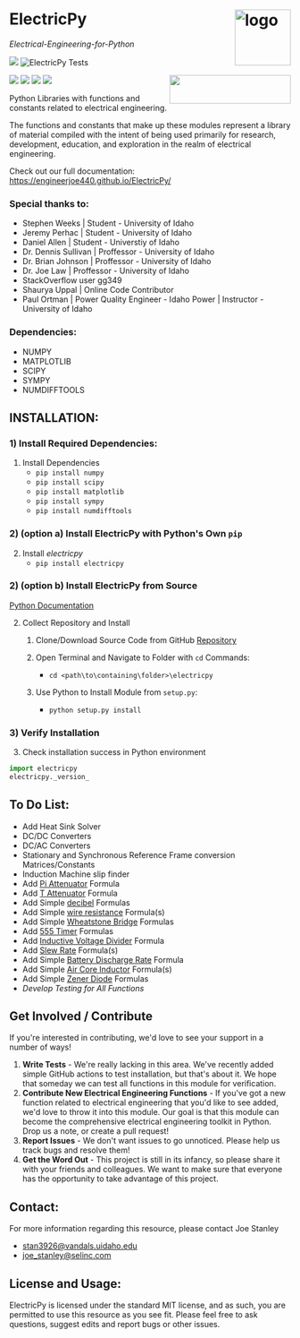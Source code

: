 # ElectricPy <img src="https://raw.githubusercontent.com/engineerjoe440/ElectricPy/master/logo/ElectricpyLogo.svg" width="100" alt="logo" align="right">
*Electrical-Engineering-for-Python*

[![](https://img.shields.io/pypi/pyversions/electricpy.svg?color=3776AB&logo=python&logoColor=white)](https://www.python.org/)
![ElectricPy Tests](https://github.com/engineerjoe440/ElectricPy/workflows/ElectricPy%20Tests/badge.svg)

[![](https://img.shields.io/pypi/v/electricpy.svg?color=blue&logo=pypi&logoColor=white)](https://pypi.org/project/electricpy/)
[![](https://pepy.tech/badge/electricpy)](https://pepy.tech/project/electricpy)
[![](https://img.shields.io/github/stars/engineerjoe440/electricpy?logo=github)](https://github.com/engineerjoe440/electricpy/)
[![](https://img.shields.io/pypi/l/electricpy.svg?color=blue)](https://github.com/engineerjoe440/electricpy/blob/master/LICENSE.txt)
[<img align="right" src="https://cdn.buymeacoffee.com/buttons/default-orange.png" width="217px" height="51x">](https://www.buymeacoffee.com/engineerjoe440)

Python Libraries with functions and constants related to electrical engineering.

The functions and constants that make up these modules represent a library of material compiled with the intent of being used primarily
for research, development, education, and exploration in the realm of electrical engineering.

Check out our full documentation: https://engineerjoe440.github.io/ElectricPy/

### Special thanks to:
- Stephen Weeks | Student - University of Idaho
- Jeremy Perhac | Student - University of Idaho
- Daniel Allen | Student - Universtiy of Idaho
- Dr. Dennis Sullivan | Proffessor - University of Idaho
- Dr. Brian Johnson | Proffessor - University of Idaho
- Dr. Joe Law | Proffessor - University of Idaho
- StackOverflow user gg349
- Shaurya Uppal | Online Code Contributor
- Paul Ortman | Power Quality Engineer - Idaho Power | Instructor - University of Idaho


### Dependencies:
- NUMPY
- MATPLOTLIB
- SCIPY
- SYMPY
- NUMDIFFTOOLS


## INSTALLATION:

### 1) Install Required Dependencies:
 1. Install Dependencies
    - `pip install numpy`
    - `pip install scipy`
    - `pip install matplotlib`
    - `pip install sympy`
    - `pip install numdifftools`

### 2) (option a) Install ElectricPy with Python's Own `pip`
 2. Install *electricpy*
    - `pip install electricpy`

### 2) (option b) Install ElectricPy from Source
[Python Documentation](https://docs.python.org/3/install/index.html)
  
 2. Collect Repository and Install
    
    1. Clone/Download Source Code from GitHub [Repository](https://github.com/engineerjoe440/ElectricPy)
  
    2. Open Terminal and Navigate to Folder with `cd` Commands:
        - `cd <path\to\containing\folder>\electricpy`

    3. Use Python to Install Module from `setup.py`:
        - `python setup.py install`
  
### 3) Verify Installation
 3. Check installation success in Python environment

   ```python
   import electricpy
   electricpy._version_
   ```

## To Do List:
- Add Heat Sink Solver
- DC/DC Converters
- DC/AC Converters
- Stationary and Synchronous Reference Frame conversion Matrices/Constants
- Induction Machine slip finder
- Add [Pi Attenuator](https://www.basictables.com/electronics/resistor/pi-attenuator) Formula
- Add [T Attenuator](https://www.basictables.com/electronics/resistor/t-attenuator) Formula
- Add Simple [decibel](https://www.basictables.com/electronics/decibel-dbw) Formulas
- Add Simple [wire resistance](https://www.basictables.com/electronics/resistor/wire-resistance) Formula(s)
- Add Simple [Wheatstone Bridge](https://www.basictables.com/electronics/resistor/wheatstone-bridge) Formulas
- Add [555 Timer](https://www.basictables.com/electronics/integrated-circuit/555-timer) Formulas
- Add [Inductive Voltage Divider](https://www.basictables.com/electronics/inductor/inductive-voltage-divider) Formula
- Add [Slew Rate](https://www.basictables.com/electronics/slew-rate) Formula(s)
- Add Simple [Battery Discharge Rate](https://www.basictables.com/electronics/battery/battery-discharge-rate) Formula
- Add Simple [Air Core Inductor](https://www.basictables.com/electronics/inductor/air-core-inductor) Formula(s)
- Add Simple [Zener Diode](https://www.basictables.com/electronics/diode/zener-diode) Formulas
- *Develop Testing for All Functions*

## Get Involved / Contribute
If you're interested in contributing, we'd love to see your support in a number of ways!
 1. **Write Tests** - We're really lacking in this area. We've recently added simple GitHub actions to test installation, but that's about it. We hope that someday we can test all functions in this module for verification.
 2. **Contribute New Electrical Engineering Functions** - If you've got a new function related to electrical engineering that you'd like to see added, we'd love to throw it into this module. Our goal is that this module can become the comprehensive electrical engineering toolkit in Python. Drop us a note, or create a pull request!
 3. **Report Issues** - We don't want issues to go unnoticed. Please help us track bugs and resolve them!
 4. **Get the Word Out** - This project is still in its infancy, so please share it with your friends and colleagues. We want to make sure that everyone has the opportunity to take advantage of this project.
    

## Contact:
For more information regarding this resource, please contact Joe Stanley
- <stan3926@vandals.uidaho.edu>
- <joe_stanley@selinc.com>

## License and Usage:
ElectricPy is licensed under the standard MIT license, and as such, you are permitted
to use this resource as you see fit. Please feel free to ask questions, suggest edits
and report bugs or other issues.
